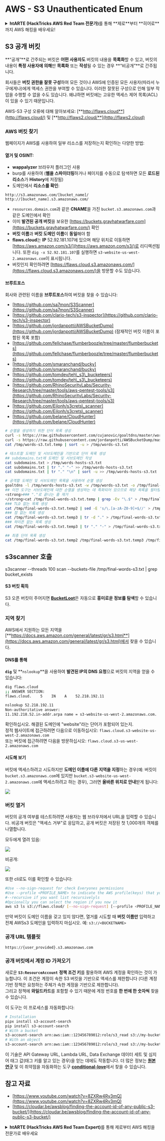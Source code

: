 # AWS - S3 Unauthenticated Enum

<details>

<summary><strong>htARTE (HackTricks AWS Red Team 전문가)</strong>를 통해 **제로**부터 **히어로**까지 AWS 해킹을 배우세요!</summary>

HackTricks를 지원하는 다른 방법:

- **회사가 HackTricks에 광고**되길 원하거나 **PDF 형식의 HackTricks를 다운로드**하려면 [**구독 요금제**](https://github.com/sponsors/carlospolop)를 확인하세요!
- [**공식 PEASS & HackTricks 스왜그**](https://peass.creator-spring.com)를 구매하세요
- [**The PEASS Family**](https://opensea.io/collection/the-peass-family)를 발견하세요, 저희의 독점 [**NFTs**](https://opensea.io/collection/the-peass-family) 컬렉션
- **Discord 그룹**에 **가입**하거나 [**텔레그램 그룹**](https://t.me/peass)에 가입하거나 **트위터** 🐦 [**@hacktricks\_live**](https://twitter.com/hacktricks\_live)를 **팔로우**하세요.
- **해킹 요령을 공유**하려면 **HackTricks** 및 **HackTricks Cloud** github 저장소로 PR을 제출하세요.

</details>

## S3 공개 버킷

**“공개”**로 간주되는 버킷은 **어떤 사용자도** 버킷의 내용을 **목록화**할 수 있고, 버킷의 내용이 **특정 사용자에 의해**만 **목록화** 또는 **작성**될 수 있는 경우 **“비공개”**로 간주됩니다.

회사들은 **버킷 권한을 잘못 구성**하여 모든 것이나 AWS에 인증된 모든 사용자(따라서 누구에게나)에게 액세스 권한을 부여할 수 있습니다. 이러한 잘못된 구성으로 인해 일부 작업을 수행할 수 없을 수도 있습니다. 왜냐하면 버킷에는 고유한 액세스 제어 목록(ACL)이 있을 수 있기 때문입니다.

AWS-S3 구성 오류에 대해 알아보세요: [**http://flaws.cloud**](http://flaws.cloud/) 및 [**http://flaws2.cloud/**](http://flaws2.cloud)

### AWS 버킷 찾기

웹페이지가 AWS를 사용하여 일부 리소스를 저장하는지 확인하는 다양한 방법:

#### 열거 및 OSINT:

- **wappalyzer** 브라우저 플러그인 사용
- burp를 사용하여 (**웹을 스파이더링**하거나 페이지를 수동으로 탐색하면 모든 **로드된 리소스**가 **History**에 저장됨)
- 도메인에서 **리소스를 확인**:

```
http://s3.amazonaws.com/[bucket_name]/
http://[bucket_name].s3.amazonaws.com/
```
- `resources.domain.com`과 같은 **CNAME**을 가진 `bucket.s3.amazonaws.com`과 같은 도메인에서 확인
- 이미 **발견된 공개 버킷**을 보유한 [https://buckets.grayhatwarfare.com](https://buckets.grayhatwarfare.com/) 확인
- **버킷 이름**과 **버킷 도메인 이름**이 **동일**해야 함
- **flaws.cloud**는 **IP** 52.92.181.107에 있으며 해당 위치로 이동하면 [https://aws.amazon.com/s3/](https://aws.amazon.com/s3/)로 리디렉션됩니다. 또한 `dig -x 52.92.181.107`를 실행하면 `s3-website-us-west-2.amazonaws.com`이 표시됩니다.
- 버킷인지 확인하려면 [https://flaws.cloud.s3.amazonaws.com/](https://flaws.cloud.s3.amazonaws.com/)을 방문할 수도 있습니다.

#### 브루트포스

회사와 관련된 이름을 **브루트포스**하여 버킷을 찾을 수 있습니다:

- [https://github.com/sa7mon/S3Scanner](https://github.com/sa7mon/S3Scanner)
- [https://github.com/clario-tech/s3-inspector](https://github.com/clario-tech/s3-inspector)
- [https://github.com/jordanpotti/AWSBucketDump](https://github.com/jordanpotti/AWSBucketDump) (잠재적인 버킷 이름이 포함된 목록 포함)
- [https://github.com/fellchase/flumberboozle/tree/master/flumberbuckets](https://github.com/fellchase/flumberboozle/tree/master/flumberbuckets)
- [https://github.com/smaranchand/bucky](https://github.com/smaranchand/bucky)
- [https://github.com/tomdev/teh\_s3\_bucketeers](https://github.com/tomdev/teh\_s3\_bucketeers)
- [https://github.com/RhinoSecurityLabs/Security-Research/tree/master/tools/aws-pentest-tools/s3](https://github.com/RhinoSecurityLabs/Security-Research/tree/master/tools/aws-pentest-tools/s3)
- [https://github.com/Eilonh/s3crets\_scanner](https://github.com/Eilonh/s3crets\_scanner)
- [https://github.com/belane/CloudHunter](https://github.com/belane/CloudHunter)

```bash
# 순열을 생성하기 위한 단어 목록 생성
curl -s https://raw.githubusercontent.com/cujanovic/goaltdns/master/words.txt > /tmp/words-s3.txt.temp
curl -s https://raw.githubusercontent.com/jordanpotti/AWSBucketDump/master/BucketNames.txt >>/tmp/words-s3.txt.temp
cat /tmp/words-s3.txt.temp | sort -u > /tmp/words-s3.txt

# 테스트할 도메인 및 서브도메인을 기반으로 단어 목록 생성
## subdomains.txt에 도메인 및 서브도메인 작성
cat subdomains.txt > /tmp/words-hosts-s3.txt
cat subdomains.txt | tr "." "-" >> /tmp/words-hosts-s3.txt
cat subdomains.txt | tr "." "\n" | sort -u >> /tmp/words-hosts-s3.txt

# 공격할 도메인 및 서브도메인 목록을 사용하여 순열 생성
goaltdns -l /tmp/words-hosts-s3.txt -w /tmp/words-s3.txt -o /tmp/final-words-s3.txt.temp
## 이전 도구는 서브도메인에 대한 순열을 생성하는 데 특화되어 있으므로 해당 목록을 필터링합니다
<strong>### "."로 끝나는 줄 제거
</strong>cat /tmp/final-words-s3.txt.temp | grep -Ev "\.$" > /tmp/final-words-s3.txt.temp2
### TLD 없는 목록 생성
cat /tmp/final-words-s3.txt.temp2 | sed -E 's/\.[a-zA-Z0-9]+$//' > /tmp/final-words-s3.txt.temp3
### 점 없는 목록 생성
cat /tmp/final-words-s3.txt.temp3 | tr -d "." > /tmp/final-words-s3.txt.temp4http://phantom.s3.amazonaws.com/
### 하이픈 없는 목록 생성
cat /tmp/final-words-s3.txt.temp3 | tr "." "-" > /tmp/final-words-s3.txt.temp5

## 최종 단어 목록 생성
cat /tmp/final-words-s3.txt.temp2 /tmp/final-words-s3.txt.temp3 /tmp/final-words-s3.txt.temp4 /tmp/final-words-s3.txt.temp5 | grep -v -- "-\." | awk '{print tolower($0)}' | sort -u > /tmp/final-words-s3.txt
```
## s3scanner 호출
s3scanner --threads 100 scan --buckets-file /tmp/final-words-s3.txt  | grep bucket_exists
</code></pre>

#### S3 버킷 획득

S3 오픈 버킷이 주어지면 [**BucketLoot**](https://github.com/redhuntlabs/BucketLoot)은 자동으로 **흥미로운 정보를 탐색**할 수 있습니다.

### 지역 찾기

AWS에서 지원하는 모든 지역을 [**https://docs.aws.amazon.com/general/latest/gr/s3.html**](https://docs.aws.amazon.com/general/latest/gr/s3.html)에서 찾을 수 있습니다.

#### DNS를 통해

**`dig`** 및 **`nslookup`**을 사용하여 **발견된 IP의 DNS 요청**으로 버킷의 지역을 얻을 수 있습니다:
```bash
dig flaws.cloud
;; ANSWER SECTION:
flaws.cloud.    5    IN    A    52.218.192.11

nslookup 52.218.192.11
Non-authoritative answer:
11.192.218.52.in-addr.arpa name = s3-website-us-west-2.amazonaws.com.
```
확인하십시오. 해결된 도메인에 "website"라는 단어가 포함되어 있는지.\
정적 웹사이트에 접근하려면 다음으로 이동하십시오: `flaws.cloud.s3-website-us-west-2.amazonaws.com`\
또는 버킷에 접근하려면 다음을 방문하십시오: `flaws.cloud.s3-us-west-2.amazonaws.com`

#### 시도해 보기

버킷에 액세스하려고 시도하지만 **도메인 이름에 다른 지역을 지정**하는 경우(예: 버킷이 `bucket.s3.amazonaws.com`에 있지만 `bucket.s3-website-us-west-2.amazonaws.com`에 액세스하려고 하는 경우), 그러면 **올바른 위치로 안내**받게 됩니다:

![](<../../../.gitbook/assets/image (106).png>)

### 버킷 열거

버킷의 공개 여부를 테스트하려면 사용자는 웹 브라우저에서 URL을 입력할 수 있습니다. 비공개 버킷은 "액세스 거부"로 응답하고, 공개 버킷은 저장된 첫 1,000개의 객체를 나열합니다.

모두에게 열려 있음:

![](<../../../.gitbook/assets/image (201).png>)

비공개:

![](<../../../.gitbook/assets/image (83).png>)

또한 cli로도 이를 확인할 수 있습니다:
```bash
#Use --no-sign-request for check Everyones permissions
#Use --profile <PROFILE_NAME> to indicate the AWS profile(keys) that youwant to use: Check for "Any Authenticated AWS User" permissions
#--recursive if you want list recursivelyls
#Opcionally you can select the region if you now it
aws s3 ls s3://flaws.cloud/ [--no-sign-request] [--profile <PROFILE_NAME>] [ --recursive] [--region us-west-2]
```
만약 버킷이 도메인 이름을 갖고 있지 않다면, 열거를 시도할 때 **버킷 이름만** 입력하고 전체 AWSs3 도메인을 입력하지 마십시오. 예: `s3://<BUCKETNAME>`

### 공개 URL 템플릿
```
https://{user_provided}.s3.amazonaws.com
```
### 공개 버킷에서 계정 ID 가져오기

새로운 **`S3:ResourceAccount`** **정책 조건 키**를 활용하여 AWS 계정을 확인하는 것이 가능합니다. 이 조건은 계정이 속한 S3 버킷을 기반으로 액세스를 제한합니다 (다른 계정 기반 정책은 요청하는 주체가 속한 계정을 기반으로 제한합니다).\
그리고 정책에 **와일드카드**를 포함할 수 있기 때문에 계정 번호를 **한 번에 한 숫자씩** 찾을 수 있습니다.

이 도구는 이 프로세스를 자동화합니다:
```bash
# Installation
pipx install s3-account-search
pip install s3-account-search
# With a bucket
s3-account-search arn:aws:iam::123456789012:role/s3_read s3://my-bucket
# With an object
s3-account-search arn:aws:iam::123456789012:role/s3_read s3://my-bucket/path/to/object.ext
```
이 기술은 API Gateway URL, Lambda URL, Data Exchange 데이터 세트 및 심지어 태그 값(태그 키를 알고 있는 경우)을 얻는 데에도 작동합니다. 더 많은 정보는 [**원본 연구**](https://blog.plerion.com/conditional-love-for-aws-metadata-enumeration/) 및 이 취약점을 자동화하는 도구 [**conditional-love**](https://github.com/plerionhq/conditional-love/)에서 찾을 수 있습니다.

## 참고 자료

* [https://www.youtube.com/watch?v=8ZXRw4Ry3mQ](https://www.youtube.com/watch?v=8ZXRw4Ry3mQ)
* [https://cloudar.be/awsblog/finding-the-account-id-of-any-public-s3-bucket/](https://cloudar.be/awsblog/finding-the-account-id-of-any-public-s3-bucket/)

<details>

<summary><strong>htARTE (HackTricks AWS Red Team Expert)</strong>를 통해 제로부터 AWS 해킹을 전문가로 배우세요</summary>

HackTricks를 지원하는 다른 방법:

* **회사를 HackTricks에서 광고하거나 PDF로 HackTricks를 다운로드**하려면 [**구독 요금제**](https://github.com/sponsors/carlospolop)를 확인하세요!
* [**공식 PEASS & HackTricks 스왜그**](https://peass.creator-spring.com)를 구매하세요
* [**The PEASS Family**](https://opensea.io/collection/the-peass-family)를 발견하세요, 당사의 독점 [**NFTs**](https://opensea.io/collection/the-peass-family) 컬렉션
* **💬 [**디스코드 그룹**](https://discord.gg/hRep4RUj7f) 또는 [**텔레그램 그룹**](https://t.me/peass)에 가입하거나**트위터** 🐦 [**@hacktricks\_live**](https://twitter.com/hacktricks\_live)**를 팔로우하세요.**
* **해킹 트릭을 공유하려면 PR을** [**HackTricks**](https://github.com/carlospolop/hacktricks) 및 [**HackTricks Cloud**](https://github.com/carlospolop/hacktricks-cloud) 깃허브 저장소에 제출하세요.

</details>
